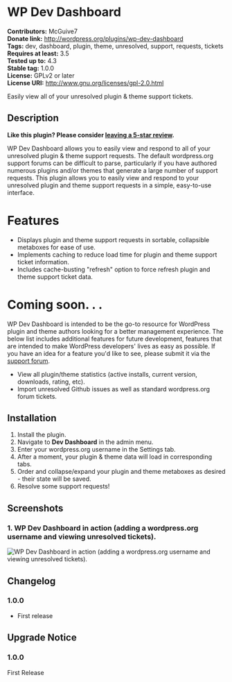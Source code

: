 # WP Dev Dashboard #
**Contributors:**      McGuive7  
**Donate link:**       http://wordpress.org/plugins/wp-dev-dashboard  
**Tags:**              dev, dashboard, plugin, theme, unresolved, support, requests, tickets  
**Requires at least:** 3.5  
**Tested up to:**      4.3  
**Stable tag:**        1.0.0  
**License:**           GPLv2 or later  
**License URI:**       http://www.gnu.org/licenses/gpl-2.0.html  

Easily view all of your unresolved plugin & theme support tickets.

## Description ##

**Like this plugin? Please consider [leaving a 5-star review](https://wordpress.org/support/view/plugin-reviews/wp-dev-dashboard).**

WP Dev Dashboard allows you to easily view and respond to all of your unresolved plugin & theme support requests. The default wordpress.org support forums can be difficult to parse, particularly if you have authored numerous plugins and/or themes that generate a large number of support requests. This plugin allows you to easily view and respond to your unresolved plugin and theme support requests in a simple, easy-to-use interface.

# Features #
* Displays plugin and theme support requests in sortable, collapsible metaboxes for ease of use.
* Implements caching to reduce load time for plugin and theme support ticket information.
* Includes cache-busting "refresh" option to force refresh plugin and theme support ticket data.

# Coming soon. . . #
WP Dev Dashboard is intended to be the go-to resource for WordPress plugin and theme authors looking for a better management experience. The below list includes additional features for future development, features that are intended to make WordPress developers' lives as easy as possible. If you have an idea for a feature you'd like to see, please submit it via the [support forum](https://wordpress.org/support/plugin/wp-dev-dashboard).

* View all plugin/theme statistics (active installs, current version, downloads, rating, etc).
* Import unresolved Github issues as well as standard wordpress.org forum tickets.

## Installation ##

1. Install the plugin.
2. Navigate to **Dev Dashboard** in the admin menu.
3. Enter your wordpress.org username in the Settings tab.
4. After a moment, your plugin & theme data will load in corresponding tabs.
5. Order and collapse/expand your plugin and theme metaboxes as desired - their state will be saved.
6. Resolve some support requests!


## Screenshots ##

### 1. WP Dev Dashboard in action (adding a wordpress.org username and viewing unresolved tickets). ###
![WP Dev Dashboard in action (adding a wordpress.org username and viewing unresolved tickets).]()



## Changelog ##

### 1.0.0 ###
* First release

## Upgrade Notice ##

### 1.0.0 ###
First Release